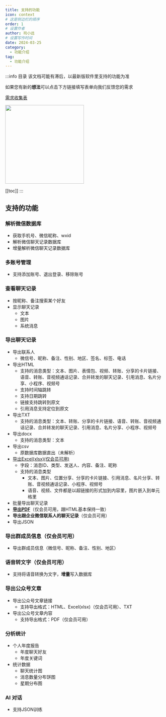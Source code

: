 ```yaml
---
title: 支持的功能
icon: context
# 这是侧边栏的顺序
order: 1
# 设置作者
author: 司小远
# 设置写作时间
date: 2024-03-25
category:
  - 功能介绍
tag:
  - 功能介绍
---
```


:::info 目录
该文档可能有滞后，以最新版软件里支持的功能为准

如果您有新的**想法**可以点击下方链接填写表单向我们反馈您的需求

[需求收集表](https://f.wps.cn/g/jyJNGKVx/)

<img src="https://blog.lc044.love/static/img/0a75a4c9a2a69894fa5d7bc3d7f81e10.éæ±æ¶éè¡¨.webp" height="250px">

[[toc]]
:::


## 支持的功能

### 解析微信数据库

* 获取手机号、微信昵称、wxid                          
* 解析微信聊天记录数据库
* 增量解析微信聊天记录数据库

### 多账号管理

* 支持添加账号、退出登录、移除账号

### 查看聊天记录

* 按昵称、备注搜索某个好友
* 显示聊天记录
    * 文本
    * 图片
    * 系统消息

### 导出聊天记录
* 导出联系人
    * 微信号、昵称、备注、性别、地区、签名、标签、电话
* 导出HTML
    * 支持的消息类型：文本、图片、表情包、视频、转账、分享的卡片链接、语音、转账、音视频通话记录、合并转发的聊天记录、引用消息、名片分享、小程序、视频号
    * 支持时间轴跳转
    * 支持日期跳转
    * 链接支持跳转到原文
    * 引用消息支持定位到原文
* 导出TXT
  * 支持的消息类型：文本、转账、分享的卡片链接、语音、转账、音视频通话记录、合并转发的聊天记录、引用消息、名片分享、小程序、视频号
* 导出docx
  * 支持的消息类型：文本
* 导出csv
  * 原数据库数据直出（未解析）
* [导出Excel(xlsx)(仅会员可用)](./error/vip-faq.md#导出聊天记录到excelxlsx)
  * 字段：消息ID、类型、发送人、内容、备注、昵称
  * 支持的消息类型
    * 文本、图片、位置分享、分享的卡片链接、引用消息、名片分享、转账、音视频通话记录、小程序、视频号
    * 语音、视频、文件都是以超链接的形式加到内容里，图片嵌入到单元格里
* 批量导出聊天记录
* [**导出PDF**](https://memotrace.cn/pdfdemo.html)（仅会员可用，跟HTML基本保持一致）
* **导出跟企业微信联系人的聊天记录**（仅会员可用）
* 导出JSON

<!-- ### [导出朋友圈](https://memotrace.cn/pyqdemo/index.html)

* 导出自己的朋友圈
* 支持显示点赞、评论
* 支持时间轴跳转 -->

### 导出群成员信息（仅会员可用）

* 导出群成员信息（微信号、昵称、备注、性别、地区）

### 语音转文字（仅会员可用）

* 支持将语音转换为文字，**增量**写入数据库

### 导出公众号文章

* 导出公众号文章链接
  * 支持导出格式：HTML、Excel(xlsx)（仅会员可用）、TXT
* 导出公众号文章内容
  * 支持导出格式：PDF（仅会员可用）

### 分析统计

* 个人年度报告
  * 年度聊天好友
  * 年度关键词
* 统计数据
  * 聊天统计图
  * 消息数量分布饼图
  * 星期分布图

### AI 对话

* 支持JSON训练


